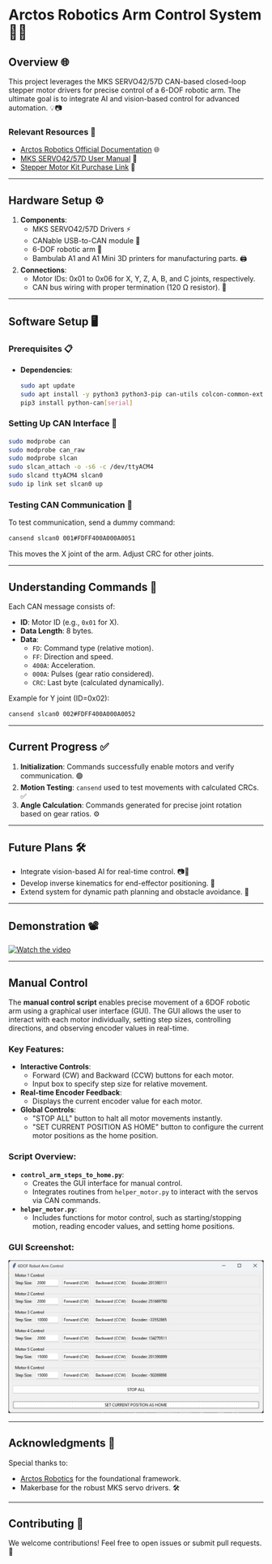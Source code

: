 # Arctos Robotics Arm Control System 🚀🤖

## Overview 🌐
This project leverages the MKS SERVO42/57D CAN-based closed-loop stepper motor drivers for precise control of a 6-DOF robotic arm. The ultimate goal is to integrate AI and vision-based control for advanced automation. 💡📷

### Relevant Resources 🔗
- [Arctos Robotics Official Documentation](https://arctosrobotics.com/) 🌐
- [MKS SERVO42/57D User Manual](https://github.com/makerbase-motor/MKS-SERVO57D/blob/master/User%20Manual/MKS%20SERVO42%2657D_CAN%20User%20Manual%20V1.0.6.pdf) 📘
- [Stepper Motor Kit Purchase Link](https://www.aliexpress.com/item/1005005642131551.html) 🛒

---

## Hardware Setup ⚙️
1. **Components**:
   - MKS SERVO42/57D Drivers ⚡
   - CANable USB-to-CAN module 🔌
   - 6-DOF robotic arm 🦾
   - Bambulab A1 and A1 Mini 3D printers for manufacturing parts. 🖨️
2. **Connections**:
   - Motor IDs: 0x01 to 0x06 for X, Y, Z, A, B, and C joints, respectively.
   - CAN bus wiring with proper termination (120 Ω resistor). 📶
   
---

## Software Setup 🖥️
### Prerequisites 📋
- **Dependencies**:
  ```bash
  sudo apt update
  sudo apt install -y python3 python3-pip can-utils colcon-common-extensions
  pip3 install python-can[serial]
  ```

### Setting Up CAN Interface 🔧
```bash
sudo modprobe can
sudo modprobe can_raw
sudo modprobe slcan
sudo slcan_attach -o -s6 -c /dev/ttyACM4
sudo slcand ttyACM4 slcan0
sudo ip link set slcan0 up
```

### Testing CAN Communication 📡
To test communication, send a dummy command:
```bash
cansend slcan0 001#FDFF400A000A0051
```
This moves the X joint of the arm. Adjust CRC for other joints. 

---

## Understanding Commands 🧠
Each CAN message consists of:
- **ID**: Motor ID (e.g., `0x01` for X).
- **Data Length**: 8 bytes.
- **Data**:
  - `FD`: Command type (relative motion).
  - `FF`: Direction and speed.
  - `400A`: Acceleration.
  - `000A`: Pulses (gear ratio considered).
  - `CRC`: Last byte (calculated dynamically).

Example for Y joint (ID=0x02):
```bash
cansend slcan0 002#FDFF400A000A0052
```

---

## Current Progress ✅
1. **Initialization**: Commands successfully enable motors and verify communication. 🟢
2. **Motion Testing**: `cansend` used to test movements with calculated CRCs. ✅
3. **Angle Calculation**: Commands generated for precise joint rotation based on gear ratios. ⚙️

---

## Future Plans 🛠️
- Integrate vision-based AI for real-time control. 📷🤖
- Develop inverse kinematics for end-effector positioning. 🧮
- Extend system for dynamic path planning and obstacle avoidance. 🚧

---

## Demonstration 📽️
[![Watch the video](https://img.youtube.com/vi/yEWwH9ZDHyo/hqdefault.jpg)](https://www.youtube.com/shorts/yEWwH9ZDHyo)

---

## Manual Control

The **manual control script** enables precise movement of a 6DOF robotic arm using a graphical user interface (GUI). The GUI allows the user to interact with each motor individually, setting step sizes, controlling directions, and observing encoder values in real-time. 

### Key Features:
- **Interactive Controls**:
  - Forward (CW) and Backward (CCW) buttons for each motor.
  - Input box to specify step size for relative movement.
- **Real-time Encoder Feedback**:
  - Displays the current encoder value for each motor.
- **Global Controls**:
  - "STOP ALL" button to halt all motor movements instantly.
  - "SET CURRENT POSITION AS HOME" button to configure the current motor positions as the home position.

### Script Overview:
- **`control_arm_steps_to_home.py`**:
  - Creates the GUI interface for manual control.
  - Integrates routines from `helper_motor.py` to interact with the servos via CAN commands.
- **`helper_motor.py`**:
  - Includes functions for motor control, such as starting/stopping motion, reading encoder values, and setting home positions.

### GUI Screenshot:
![Manual Control GUI](imgs/Screenshot%202025-01-18%20055800.png)

---

## Acknowledgments 🙌
Special thanks to:
- [Arctos Robotics](https://github.com/Arctos-Robotics) for the foundational framework.
- Makerbase for the robust MKS servo drivers. 🛠️

---

## Contributing 🤝
We welcome contributions! Feel free to open issues or submit pull requests. 💌

